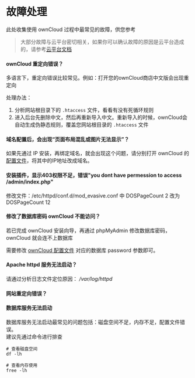 # 故障处理

此处收集使用 ownCloud 过程中最常见的故障，供您参考

> 大部分故障与云平台密切相关，如果你可以确认故障的原因是云平台造成的，请参考[云平台文档](https://support.websoft9.com/docs/faq/zh/tech-instance.html)

#### ownCloud 重定向错误？

多语言下，重定向错误比较常见。例如：打开您的ownCloud商店中文版会出现重定向

处理办法：
1. 分析网站根目录下的 `.htaccess` 文件，看看有没有死循环规则
2. 进入后台先删除中文，然后再重新导入中文。重新导入的时候，ownCloud会自动生成伪静态规则，覆盖您网站根目录的 `.htaccess` 文件

####  域名配置后，会出现“页面布局混乱或图片无法显示”？

如果先通过 IP 安装，再绑定域名，就会出现这个问题，请分别打开 ownCloud 的[配置文件](/zh/stack-components.html#owncloud)，将其中的IP地址改成域名。

#### 安装插件，显示403权限不足，错误"you dont have permession to access /admin/index.php"

修改文件：/etc/httpd/conf.d/mod\_evasive.conf 中  DOSPageCount 2 改为 DOSPageCount 12

#### 修改了数据库密码 ownCloud 不能访问？

若已完成 ownCloud 安装向导，再通过 phpMyAdmin 修改数据库密码，ownCloud 就会连不上数据库  

需要修改 [ownCloud 配置文件](/zh/stack-components.html#owncloud) 对应的数据库 password 参数即可。

#### Apache httpd 服务无法启动？

请通过分析日志文件定位原因： */var/log/httpd*

#### 网站重定向错误？



#### 数据库服务无法启动

数据库服务无法启动最常见的问题包括：磁盘空间不足，内存不足，配置文件错误。  
建议先通过命令进行排查  

```shell
# 查看磁盘空间
df -lh

# 查看内存使用
free -lh
```

